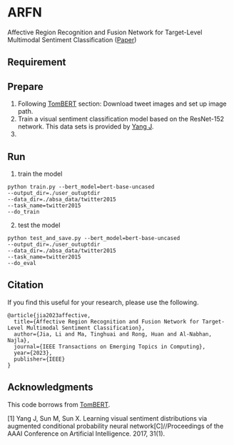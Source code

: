 # ARFN
Affective Region Recognition and Fusion Network for Target-Level Multimodal Sentiment Classification ([Paper]())

## Requirement


## Prepare
1. Following [TomBERT](https://github.com/jefferyYu/TomBERT) section: Download tweet images and set up image path.
2. Train a visual sentiment classification model based on the ResNet-152 network. This data sets is provided by [Yang J](http://47.105.62.179:8081/sentiment_web/datasets/LDL.tar.gz).
3. 

## Run
1. train the model
```
python train.py --bert_model=bert-base-uncased
--output_dir=./user_outuptdir
--data_dir=./absa_data/twitter2015
--task_name=twitter2015
--do_train
```
2. test the model
```
python test_and_save.py --bert_model=bert-base-uncased
--output_dir=./user_outuptdir
--data_dir=./absa_data/twitter2015
--task_name=twitter2015
--do_eval
```


## Citation
If you find this useful for your research, please use the following.

```
@article{jia2023affective,
  title={Affective Region Recognition and Fusion Network for Target-Level Multimodal Sentiment Classification},
  author={Jia, Li and Ma, Tinghuai and Rong, Huan and Al-Nabhan, Najla},
  journal={IEEE Transactions on Emerging Topics in Computing},
  year={2023},
  publisher={IEEE}
}
```

## Acknowledgments
This code borrows from [TomBERT](https://github.com/jefferyYu/TomBERT).

[1] Yang J, Sun M, Sun X. Learning visual sentiment distributions via augmented conditional probability neural network[C]//Proceedings of the AAAI Conference on Artificial Intelligence. 2017, 31(1).
